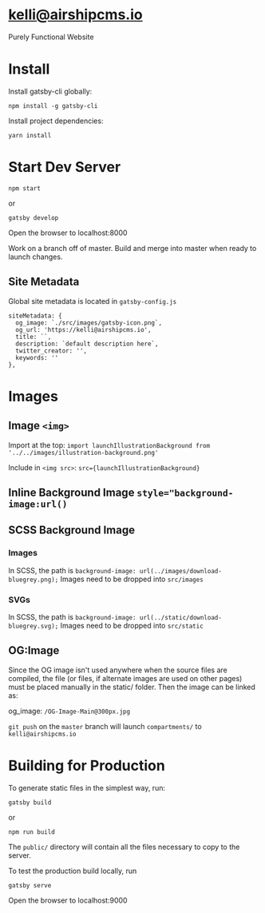 # kelli@airshipcms.io
Purely Functional Website

# Install

Install gatsby-cli globally:
```
npm install -g gatsby-cli
```

Install project dependencies:
```
yarn install
```

# Start Dev Server

```
npm start
```

or
```
gatsby develop
```

Open the browser to localhost:8000

Work on a branch off of master. Build and merge into master when ready to launch changes.

## Site Metadata

Global site metadata is located in `gatsby-config.js`
```
siteMetadata: {
  og_image: `./src/images/gatsby-icon.png`,
  og_url: 'https://kelli@airshipcms.io',
  title: ``,
  description: `default description here`,
  twitter_creator: '',
  keywords: ''
},
```

# Images

## Image `<img>`

Import at the top:
`import launchIllustrationBackground from '../../images/illustration-background.png'`

Include in `<img src>`:
`src={launchIllustrationBackground}`

## Inline Background Image `style="background-image:url()`

## SCSS Background Image

### Images
In SCSS, the path is `background-image: url(../images/download-bluegrey.png);`
Images need to be dropped into `src/images`

### SVGs
In SCSS, the path is `background-image: url(../static/download-bluegrey.svg);`
Images need to be dropped into `src/static`


## OG:Image

Since the OG image isn't used anywhere when the source files are compiled, the file (or files, if alternate images are used on other pages) must be placed manually in the static/ folder. Then the image can be linked as:

og_image: `/OG-Image-Main@300px.jpg`

`git push` on the `master` branch will launch `compartments/` to `kelli@airshipcms.io`


# Building for Production

To generate static files in the simplest way, run:
```
gatsby build
```
or
```
npm run build
```

The `public/` directory will contain all the files necessary to copy to the server.

To test the production build locally, run
```
gatsby serve
```
Open the browser to localhost:9000

